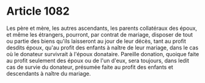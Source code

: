 # Article 1082

Les père et mère, les autres ascendants, les parents collatéraux des époux, et même les étrangers, pourront, par contrat de mariage, disposer de tout ou partie des biens qu'ils laisseront au jour de leur décès, tant au profit desdits époux, qu'au profit des enfants à naître de leur mariage, dans le cas où le donateur survivrait à l'époux donataire.   Pareille donation, quoique faite au profit seulement des époux ou de l'un d'eux, sera toujours, dans ledit cas de survie du donateur, présumée faite au profit des enfants et descendants à naître du mariage.
